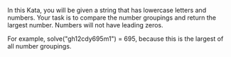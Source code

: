 In this Kata, you will be given a string that has lowercase letters and numbers. Your task is to compare the number groupings and return the largest number. Numbers will not have leading zeros.

For example, solve("gh12cdy695m1") = 695, because this is the largest of all number groupings.